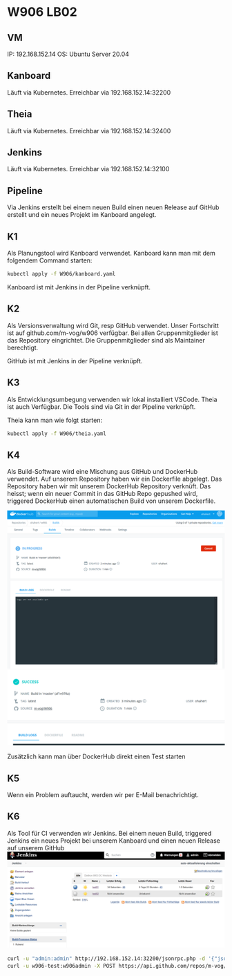 # W906 LB02

## VM
IP: 192.168.152.14
OS: Ubuntu Server 20.04

## Kanboard
Läuft via Kubernetes.
Erreichbar via 192.168.152.14:32200

## Theia
Läuft via Kubernetes.
Erreichbar via 192.168.152.14:32400

## Jenkins
Läuft via Kubernetes.
Erreichbar via 192.168.152.14:32100

## Pipeline
Via Jenkins erstellt bei einem neuen Build einen neuen Release auf GitHub erstellt und ein neues Projekt im Kanboard angelegt.

## K1
Als Planungstool wird Kanboard verwendet.
Kanboard kann man mit dem folgendem Command starten:
```bash
kubectl apply -f W906/kanboard.yaml
```
Kanboard ist mit Jenkins in der Pipeline verknüpft.

## K2
Als Versionsverwaltung wird Git, resp GitHub verwendet. Unser Fortschritt ist auf github.com/m-vog/w906 verfügbar.
Bei allen Gruppenmitglieder ist das Repository eingrichtet. Die Gruppenmitglieder sind als Maintainer berechtigt.

GitHub ist mit Jenkins in der Pipeline verknüpft.

## K3
Als Entwicklungsumbegung verwenden wir lokal installiert VSCode. Theia ist auch Verfügbar.
Die Tools sind via Git in der Pipeline verknüpft.

Theia kann man wie folgt starten:
```bash
kubectl apply -f W906/theia.yaml
```

## K4
Als Build-Software wird eine Mischung aus GitHub und DockerHub verwendet.
Auf unserem Repository haben wir ein Dockerfile abgelegt. Das Repository haben wir mit unserem DockerHub Repository verknüft. Das heisst; wenn ein neuer Commit in das GitHub Repo gepushed wird, triggered DockerHub einen automatischen Build von unserem Dockerfile.

![DockerHub build](https://github.com/m-vog/W906/blob/master/img/dockerhub.PNG)
![DockerHub build](https://github.com/m-vog/W906/blob/master/img/docker_success.PNG)

Zusätzlich kann man über DockerHub direkt einen Test starten

## K5


Wenn ein Problem auftaucht, werden wir per E-Mail benachrichtigt.
## K6
Als Tool für CI verwenden wir Jenkins. Bei einem neuen Build, triggered Jenkins ein neues Projekt bei unserem Kanboard und einen neuen Release auf unserem GitHub
![Jenkins build](https://github.com/m-vog/W906/blob/master/img/jenkins_build.PNG)

```bash
curl -u "admin:admin" http://192.168.152.14:32200/jsonrpc.php -d '{"jsonrpc": "2.0","method": "createMyPrivateProject","id": 1271584269,"params": ["test01"]}'
curl -u w906-test:w906admin -X POST https://api.github.com/repos/m-vog/W906/releases -d '{ "tag_name": "v0.2.1", "target_commitish": "master", "name": "v1.0.1", "body": "Description of the release", "draft": false,  "prerelease": false }'
```
